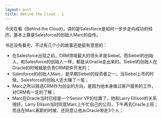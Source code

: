 ```yaml
---
layout: post
title: Behind the Cloud - 1
---
```

今天在看《Behind the Cloud》，讲的是Salesforce是如何一步步走向成功的经历，基本上算是Salesforce的创始人Marc的自传。

书还没有看完，不过有几个小的故事还是挺有意思的：
* 在Salesforce出现之前，CRM领域最大的领头羊是Siebel。而Siebel的创始人，和Salesforce的创始人一样，都是从Oracle走出来的。Siebel的创始人在Oracle的时候就是负责CRM软件开发的；
* Salesforce的创始人Marc，是早期Siebel的投资者之一。当Siebel上市的时候，Salesforce的创始人还大赚了一笔；
* Marc之所以挑选CRM作为创业的方向，是因为他本身做过客户服务的工作，对CRM有一定的了解；
* Marc在Oracle当时已经是一个Senior VP的位置了，他和Larry Ellison的关系很好。Larry Ellison当时同意Marc上午忙自己的公司，下午再去Oracle上班；而且在Marc离职的时候，还同意让他从Oracle带走3个人；
